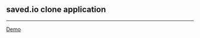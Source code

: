 ## saved.io clone application
_____________________________

[Demo](https://saved-io-clone.herokuapp.com/)